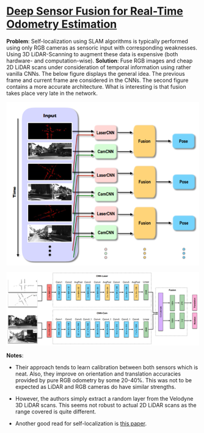 # [Deep Sensor Fusion for Real-Time Odometry Estimation](https://arxiv.org/pdf/1908.00524.pdf)

**Problem**: Self-localization using SLAM algorithms is typically performed using only RGB cameras as sensoric input with corresponding weaknesses. Using 3D LiDAR-Scanning to augment these data is expensive (both hardware- and computation-wise).
**Solution**: Fuse RGB images and cheap 2D LiDAR scans under consideration of temporal information using rather vanilla CNNs. The below figure displays the general idea. The previous frame and current frame are considered in the CNNs. The second figure contains a more accurate architecture. What is interesting is that fusion takes place very late in the network.

![General fusion idea. Temporal information is incorporated.](../images/2dlidarrgbfuse.png)

![Architecture of the proposed network. Each block of the illustration presents the size of the tensors.](../images/2dlidarrgbfuse_architecture.png)

**Notes**:
* Their approach tends to learn calibration between both sensors which is neat. Also, they improve on orientation and translation accuracies provided by pure RGB odometry by some 20-40%. This was not to be expected as LiDAR and RGB cameras do have similar strengths.

* However, the authors simply extract a random layer from the Velodyne 3D LiDAR scans. This seems not robust to actual 2D LiDAR scans as the range covered is quite different.
* Another good read for self-localization is [this paper](https://www.sciencedirect.com/science/article/pii/S0386111217301206).
